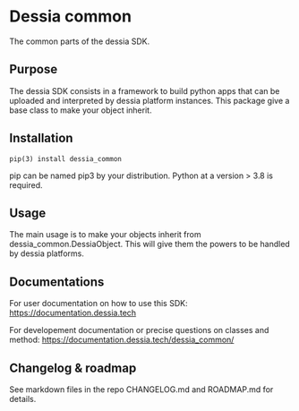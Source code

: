 # Dessia common

The common parts of the dessia SDK.

## Purpose
The dessia SDK consists in a framework to build python apps that can be uploaded and interpreted by dessia platform instances. This package give a base class to make your object inherit.


## Installation

```
pip(3) install dessia_common 
```
pip can be named pip3 by your distribution.
Python at a version > 3.8 is required.

## Usage

The main usage is to make your objects inherit from dessia_common.DessiaObject.
This will give them the powers to be handled by dessia platforms.

## Documentations

For user documentation on how to use this SDK: https://documentation.dessia.tech

For developement documentation or precise questions on classes and method: https://documentation.dessia.tech/dessia_common/

## Changelog & roadmap

See markdown files in the repo CHANGELOG.md and ROADMAP.md for details.

